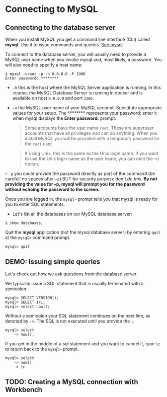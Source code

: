 # Connecting to MySQL

## Connecting to the database server

When you install MySQL you get a command line interface (CLI) called **mysql**.  Use it to issue commands and queries. [See mysql](http://dev.mysql.com/doc/refman/5.7/en/mysql.html)

To connect to the database server, you will usually need to provide a MySQL user name when you invoke mysql and, most likely, a password. You will also need to specify a host name:

```
$ mysql -uroot -p -h 0.0.0.0 -P 3306
Enter password: ********
```

- `–h` this is the host where the MySQL Server application is running.  In this course, the MySQL Database Server is running in docker and is available on host `0.0.0.0` and port `3306`.  

- `–u` the MySQL user name of your MySQL account. Substitute appropriate values for your setup. The ******** represents your password; enter it when mysql displays the **Enter password:** prompt.  

    > Some accounts have the user name `root`. These are superuser accounts that have all privileges and can do anything. When you install MySQL you will be provided with a temporary password for the `root` user.

    > If using Unix, this is the same as the Unix login name.  If you want to use the Unix login name as the user name, you can omit the –u option.  

– `-p` you could provide the password directly as part of the command (be careful! no spaces after `–p`) BUT for security purpose _don’t do this_.  **By not providing the value for –p, mysql will prompt you for the password without echoing the password to the screen.**

Once you are logged in, the `mysql>` prompt tells you that mysql is ready for you to enter SQL statements.

- Let's list all the databases on our MySQL database server:

```
$ show databases;
```

Quit the **mysql** application (not the mysql database server) by entering `quit` at the `mysql>` command prompt.

```
mysql> quit
```

## DEMO:  Issuing simple queries

Let's check out how we ask questions from the database server.  

We typically issue a SQL statement that is usually terminated with a semicolon.

```
mysql> SELECT VERSION();
mysql> SELECT 1+1;
mysql> select now();
```

Without a semicolon your SQL statement continues on the next line, as denoted by `->`.  The SQL is not executed until you provide the `;`.

```
mysql> select
    -> now();
```

If you get in the middle of a sql statement and you want to cancel it, type  `\c` to return back to the `mysql>` prompt.

```
mysql> select
    -> now()
    -> \c
```

## TODO: Creating a MySQL connection with Workbench
